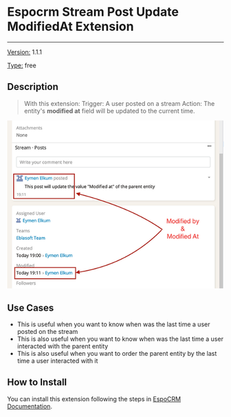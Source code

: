 # Espocrm Stream Post Update ModifiedAt Extension

---

<ins class= "font1" > Version:</ins>  1.1.1

<ins class= "font1" > Type:</ins> free

## Description

> With this extension:
> Trigger: A user posted on a stream
> Action: The entity's **modified at** field will be updated to the current time.

![Stream Modified At](../../images/extensions/ebla-stream-modified-at/ebla-stream-modified-at-1.jpg)

## Use Cases

- This is useful when you want to know when was the last time a user posted on the stream
- This is also useful when you want to know when was the last time a user interacted with the parent entity
- This is also useful when you want to order the parent entity by the last time a user interacted with it

## How to Install

You can install this extension following the steps in [EspoCRM Documentation](https://docs.espocrm.com/administration/extensions/).